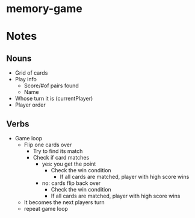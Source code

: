 # memory-game

# Notes

## Nouns
- Grid of cards
- Play info
  - Score/#of pairs found
  - Name
- Whose turn it is (currentPlayer)
- Player order

## Verbs
- Game loop
  - Flip one cards over
    - Try to find its match
    - Check if card matches
      - yes: you get the point
        - Check the win condition
          - If all cards are matched, player with high score wins
      - no: cards flip back over
        - Check the win condition
        - If all cards are matched, player with high score wins
  - It becomes the next players turn
  - repeat game loop
